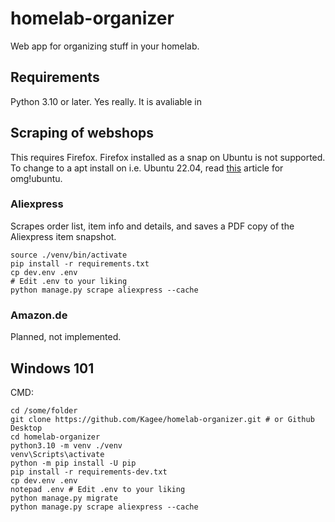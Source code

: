 # homelab-organizer
Web app for organizing stuff in your homelab.

## Requirements
Python 3.10 or later.
Yes really. It is avaliable in 

## Scraping of webshops
This requires Firefox. Firefox installed as a snap on Ubuntu is not supported. To change to a apt install on i.e. Ubuntu 22.04, read [this](https://www.omgubuntu.co.uk/2022/04/how-to-install-firefox-deb-apt-ubuntu-22-04) article for omg!ubuntu.
### Aliexpress
Scrapes order list, item info and details, and saves a PDF copy of the Aliexpress item snapshot.

````
source ./venv/bin/activate
pip install -r requirements.txt
cp dev.env .env
# Edit .env to your liking
python manage.py scrape aliexpress --cache
````

### Amazon.de
Planned, not implemented.

## Windows 101
CMD:
````
cd /some/folder
git clone https://github.com/Kagee/homelab-organizer.git # or Github Desktop
cd homelab-organizer
python3.10 -m venv ./venv
venv\Scripts\activate
python -m pip install -U pip
pip install -r requirements-dev.txt
cp dev.env .env
notepad .env # Edit .env to your liking
python manage.py migrate
python manage.py scrape aliexpress --cache
````